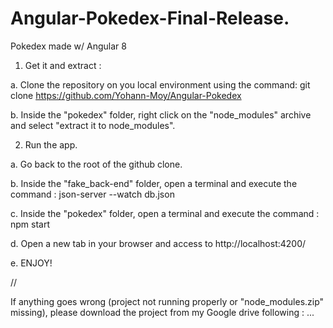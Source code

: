 # Angular-Pokedex-Final-Release.
Pokedex made w/ Angular 8

1. Get it and extract :

a. Clone the repository on you local environment using the command: git clone https://github.com/Yohann-Moy/Angular-Pokedex

b. Inside the "pokedex" folder, right click on the "node_modules" archive and select "extract it to node_modules\".

2. Run the app.

a. Go back to the root of the github clone.

b. Inside the "fake_back-end" folder, open a terminal and execute the command : json-server --watch db.json

c. Inside the "pokedex" folder, open a terminal and execute the command : npm start

d. Open a new tab in your browser and access to http://localhost:4200/

e. ENJOY!

//

If anything goes wrong (project not running properly or "node_modules.zip" missing), please download the project from my Google drive following : 
...
